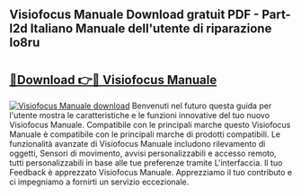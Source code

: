 ## Visiofocus Manuale Download gratuit PDF - Part-l2d Italiano Manuale dell'utente di riparazione Io8ru

# <h2><a href="http://dfadfi.blite.top/?on=Visiofocus+Manuale">🔗Download 👉🔴 Visiofocus Manuale</a></h2>

[![Visiofocus Manuale download](https://i.imgur.com/lujVjoI.png)](http://dfadfi.blite.top/?on=Visiofocus+Manuale)
Benvenuti nel futuro questa guida per l'utente mostra le caratteristiche e le funzioni innovative del tuo nuovo Visiofocus Manuale. Compatibile con le principali marche questo Visiofocus Manuale è compatibile con le principali marche di prodotti compatibili. Le funzionalità avanzate di Visiofocus Manuale includono rilevamento di oggetti, Sensori di movimento, avvisi personalizzabili e accesso remoto, tutti personalizzabili in base alle tue preferenze tramite L'interfaccia. Il tuo Feedback è apprezzato Visiofocus Manuale. Apprezziamo il tuo contributo e ci impegniamo a fornirti un servizio eccezionale.
